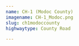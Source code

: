 ```yaml
---
name: CH-1 (Modoc County)
imagename: CH-1_Modoc.png
slug: ch1modoccounty
highwaytype: County Road

---
```

